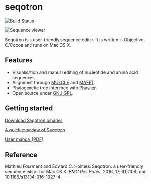 seqotron
=======

[![Build Status](https://travis-ci.org/4ment/seqotron.svg?branch=master)](https://travis-ci.org/4ment/seqotron)

![Sequence viewer](http://mateo.fourment.free.fr/software/seqotron/seqotron-screenshot.png "Seqotron sequence viewer")

Seqotron is a user-friendly sequence editor. It is written in Objective-C/Cocoa and runs on Mac OS X.

## Features

* Visualisation and manual editing of nucleotide and amino acid sequences.
* Alignment through [MUSCLE](http://www.drive5.com/muscle) and [MAFFT](http://mafft.cbrc.jp).
* Phylogenetic tree inference with [Physher](http://github.com/4ment/physher).
* Open source under [GNU GPL](http://www.gnu.org/copyleft/gpl.html).

## Getting started

[Download Seqotron binaries](https://github.com/4ment/seqotron/releases)

[A quick overview of Seqotron](https://github.com/4ment/seqotron/wiki)

[User manual [PDF]](https://www.dropbox.com/s/6gvt0l4gmfwggpe/seqotron-manual.pdf)

## Reference

Mathieu Fourment and Edward C. Holmes. Seqotron: a user-friendly sequence editor for Mac OS X. *BMC Res Notes*, 2016, 17;9(1):106; doi: 10.1186/s13104-016-1927-4
